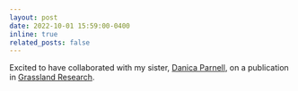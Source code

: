 ```yaml
---
layout: post
date: 2022-10-01 15:59:00-0400
inline: true
related_posts: false
---
```


Excited to have collaborated with my sister, <a href="https://scholar.google.com.au/citations?user=wzICv7AAAAAJ&hl=en">Danica Parnell</a>, on a publication in <a href="https://onlinelibrary.wiley.com/doi/10.1002/glr2.12026">Grassland Research</a>. 
